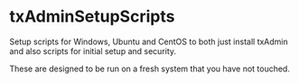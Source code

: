# txAdminSetupScripts
Setup scripts for Windows, Ubuntu and CentOS to both just install txAdmin and also scripts for initial setup and security.

These are designed to be run on a fresh system that you have not touched.